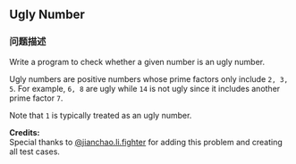 ## Ugly Number  
### 问题描述

Write a program to check whether a given number is an ugly number.



Ugly numbers are positive numbers whose prime factors only include `2, 3, 5`. For example, `6, 8` are ugly while `14` is not ugly since it includes another prime factor `7`.



Note that `1` is typically treated as an ugly number.


**Credits:**<br />Special thanks to [@jianchao.li.fighter](https://leetcode.com/discuss/user/jianchao.li.fighter) for adding this problem and creating all test cases.
